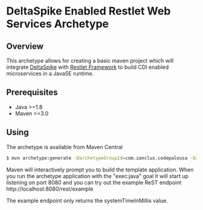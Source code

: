 DeltaSpike Enabled Restlet Web Services Archetype
=================================================

Overview
--------

This archetype allows for creating a basic maven project which will integrate [DeltaSpike](http://deltaspike.apache.org/) 
with [Restlet Framework](http://restlet.com) to build CDI enabled microservices in a JavaSE runtime.

Prerequisites
-------------

* Java >=1.8
* Maven >=3.0

Using
-----

The archetype is available from Maven Central

```bash
$ mvn archetype:generate -DarchetypeGroupId=com.zanclus.codepalousa -DarchetypeArtifactId=deltaspike-restlet-archetype -DarchetypeVersion=2.3.1
```

Maven will interactively prompt you to build the template application. When you 
run the archetype application with the "exec:java" goal it will start up
listening on port 8080 and you can try out the example ReST endpoint
http://localhost:8080/rest/example

The example endpoint only returns the systemTimeInMillis value.
